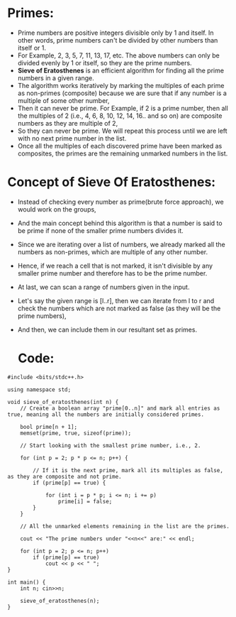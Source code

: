 # Primes:
- Prime numbers are positive integers divisible only by 1 and itself. In other words, prime numbers can't be divided by other numbers than itself or 1.
- For Example, 2, 3, 5, 7, 11, 13, 17, etc. The above numbers can only be divided evenly by 1 or itself, so they are the prime numbers.
- **Sieve of Eratosthenes** is an efficient algorithm for finding all the prime numbers in a given range.
- The algorithm works iteratively by marking the multiples of each prime as non-primes (composite) because we are sure that if any number is a multiple of some other number,
- Then it can never be prime. For Example, if 2 is a prime number, then all the multiples of 2 (i.e., 4, 6, 8, 10, 12, 14, 16.. and so on) are composite numbers as they are multiple of 2,
- So they can never be prime. We will repeat this process until we are left with no next prime number in the list.
-  Once all the multiples of each discovered prime have been marked as composites, the primes are the remaining unmarked numbers in the list.


# Concept of Sieve Of Eratosthenes:
- Instead of checking every number as prime(brute force approach), we would work on the groups,
- And the main concept behind this algorithm is that a number is said to be prime if none of the smaller prime numbers divides it.
- Since we are iterating over a list of numbers, we already marked all the numbers as non-primes, which are multiple of any other number.
- Hence, if we reach a cell that is not marked, it isn't divisible by any smaller prime number and therefore has to be the prime number.
- At last, we can scan a range of numbers given in the input.
- Let's say the given range is [l..r], then we can iterate from l to r and check the numbers which are not marked as false (as they will be the prime numbers),
- And then, we can include them in our resultant set as primes.

  # Code:
```
#include <bits/stdc++.h>

using namespace std;

void sieve_of_eratosthenes(int n) {
    // Create a boolean array "prime[0..n]" and mark all entries as true, meaning all the numbers are initially considered primes.

    bool prime[n + 1];
    memset(prime, true, sizeof(prime));

    // Start looking with the smallest prime number, i.e., 2.

    for (int p = 2; p * p <= n; p++) {

        // If it is the next prime, mark all its multiples as false, as they are composite and not prime.
        if (prime[p] == true) {

            for (int i = p * p; i <= n; i += p)
                prime[i] = false;
        }
    }

    // All the unmarked elements remaining in the list are the primes.

    cout << "The prime numbers under "<<n<<" are:" << endl;

    for (int p = 2; p <= n; p++)
        if (prime[p] == true)
            cout << p << " ";
}

int main() {
    int n; cin>>n;

    sieve_of_eratosthenes(n);
}

  
  ```
